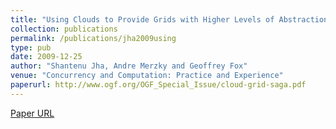 ```yaml
---
title: "Using Clouds to Provide Grids with Higher Levels of Abstraction and Explicit Support for Usage Modes"
collection: publications
permalink: /publications/jha2009using
type: pub
date: 2009-12-25
author: "Shantenu Jha, Andre Merzky and Geoffrey Fox"
venue: "Concurrency and Computation: Practice and Experience"
paperurl: http://www.ogf.org/OGF_Special_Issue/cloud-grid-saga.pdf
---
```

[Paper URL](http://www.ogf.org/OGF_Special_Issue/cloud-grid-saga.pdf)
